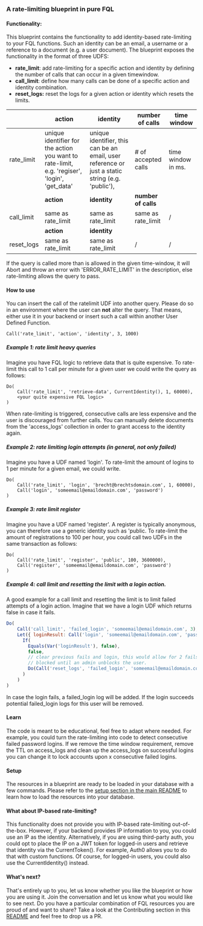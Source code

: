 ### A rate-limiting blueprint in pure FQL

#### Functionality:

This blueprint contains the functionality to add identity-based rate-limiting to your FQL functions. Such an identity can be an email, a username or a reference to a document (e.g. a user document).  The blueprint exposes the functionality in the format of three UDFS:

- **rate_limit**: add rate-limiting for a specific action and identity by defining the number of calls that can occur in a given timewindow.
- **call_limit**: define how many calls can be done of a specific action and identity combination.
- **reset_logs:** reset the logs for a given action or identity which resets the limits. 

|            | **action**                                                   | **identity**                                                 | **number of calls** | **time window**    |
| ---------- | ------------------------------------------------------------ | ------------------------------------------------------------ | ------------------- | ------------------ |
| rate_limit | unique identifier for the action you want to rate-limit, e.g. 'regiser', 'login', 'get_data' | unique identifier, this can be an email, user reference or just a static string (e.g. 'public'), | # of accepted calls | time window in ms. |
|            | **action**                                                   | **identity**                                                 | **number of calls** |                    |
| call_limit | same as rate_limit                                           | same as rate_limit                                           | same as rate_limit  | /                  |
|            | **action**                                                   | **identity**                                                 |                     |                    |
| reset_logs | same as rate_limit                                           | same as rate_limit                                           | /                   | /                  |

If the query is called more than is allowed in the given time-window, it will Abort and throw an error with 'ERROR_RATE_LIMIT' in the description, else rate-limiting allows the query to pass. 

#### How to use

You can insert the call of the ratelimit UDF into another query. Please do so in an environment where the user can **not** alter the query. That means, either use it in your backend or insert such a call within another User Defined Function. 

```
Call('rate_limit', 'action', 'identity', 3, 1000)
```

##### Example 1: rate limit heavy queries

Imagine you have FQL logic to retrieve data that is quite expensive. To rate-limit this call to 1 call per minute for a given user we could write the query as follows: 

```
Do(
	Call('rate_limit', 'retrieve-data', CurrentIdentity(), 1, 60000),
	<your quite expensive FQL logic>
)
```

When rate-limiting is triggered, consecutive calls are less expensive and the user is discouraged from further calls. You can manually delete documents from the 'access_logs' collection in order to grant access to the identity again. 

##### Example 2: rate limiting login attempts (in general, not only failed)

Imagine you have a UDF named 'login'. To rate-limit the amount of logins to 1 per minute for a given email, we could write.

```
Do(
	Call('rate_limit', 'login', 'brecht@brechtsdomain.com', 1, 60000),
	Call('login', 'someemail@emaildomain.com', 'password')
)
```

##### Example 3: rate limit register

Imagine you have a UDF named 'register'. A register is typically anonymous, you can therefore use a generic identity such as 'public. To rate-limit the amount of registrations to 100 per hour, you could call two UDFs in the same transaction as follows: 

```
Do(
	Call('rate_limit', 'register', 'public', 100, 3600000),
	Call('register', 'someemail@emaildomain.com', 'password')
)
```

##### Example 4: call limit and resetting the limit with a login action.

A good example for a call limit and resetting the limit is to limit failed attempts of a login action.  Imagine that we have a login UDF which returns false in case it fails. 

```javascript
Do( 
    Call('call_limit', 'failed_login', 'someemail@emaildomain.com', 3),
    Let({ loginResult: Call('login', 'someemail@emaildomain.com', 'password') },
      If(
        Equals(Var('loginResult'), false),
        false,
        // clear previous fails and login, this would allow for 2 fails max, after the third fail, they're 
        // blocked until an admin unblocks the user.
        Do(Call('reset_logs', 'failed_login', 'someemail@emaildomain.com'), Var('loginResult'))
      )
    )
)
```

In case the login fails, a failed_login log will be added. If the login succeeds potential failed_login logs for this user will be removed. 

#### Learn

The code is meant to be educational, feel free to adapt where needed. For example, you could turn the rate-limiting into code to detect consecutive failed password logins. If we remove the time window requirement, remove the TTL  on access_logs and clean up the access_logs on successful logins you can change it to lock accounts upon x consecutive failed logins. 

#### Setup

The resources in a blueprint are ready to be loaded in your database with a few commands. Please refer to the [setup section in the main README](https://github.com/fauna-brecht/fauna-blueprints/blob/main/README.md#set-up-a-blueprint) to learn how to load the resources into your database. 

#### What about IP-based rate-limiting?

This functionality does not provide you with IP-based rate-limiting out-of-the-box. However, if your backend provides IP information to you, you could use an IP as the identity. Alternatively, if you are using third-party auth, you could opt to place the IP on a JWT token for logged-in users and retrieve that identity via the CurrentToken(). For example, Auth0 allows you to do that with custom functions. Of course, for logged-in users, you could also use the CurrentIdentity() instead. 

#### What's next?

That's entirely up to you, let us know whether you like the blueprint or how you are using it. Join the conversation <insert forum announcement> and let us know what you would like to see next. Do you have a particular combination of FQL resources you are proud of and want to share? Take a look at the Contributing section in this [README](https://github.com/fauna-brecht/fauna-blueprints#set-up-a-blueprint) and feel free to drop us a PR. 